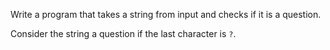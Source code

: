 Write a program that takes a string from input and checks if it is a question.

Consider the string a question if the last character is `?`.
